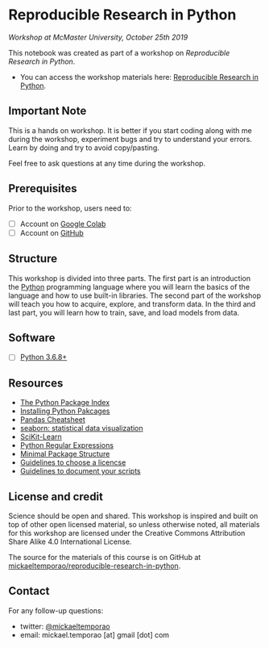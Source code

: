 # Reproducible Research in Python
_Workshop at McMaster University, October 25th 2019_

This notebook was created as part of a workshop on *Reproducible Research in Python*. 
- You can access the workshop materials here: [Reproducible Research in Python](https://github.com/mickaeltemporao/reproducible-research-in-python).

## Important Note

This is a hands on workshop. It is better if you start coding along with me during the workshop, experiment bugs and try to understand your errors. 
Learn by doing and try to avoid copy/pasting.

Feel free to ask questions at any time during the workshop.

## Prerequisites
Prior to the workshop, users need to:
- [ ] Account on [Google Colab](https://colab.research.google.com/) 
- [ ] Account on [GitHub](https://github.com/)

## Structure
This workshop is divided into three parts. The first part is an introduction the [Python](https://www.python.org/) programming language where you will learn the basics of the language and how to use built-in libraries. The second part of the workshop will teach you how to acquire, explore, and transform data. In the third and last part, you will learn how to train, save, and load models from data.

## Software
- [ ] [Python 3.6.8+](https://docs.python-guide.org/starting/installation/) 

## Resources
- [The Python Package Index](https://pypi.org/)
- [Installing Python Pakcages](https://packaging.python.org/tutorials/installing-packages/)
- [Pandas Cheatsheet](http://pandas.pydata.org/Pandas_Cheat_Sheet.pdf)
- [seaborn: statistical data visualization](https://seaborn.pydata.org/examples/index.html)
- [SciKit-Learn](https://scikit-learn.org/stable/)
- [Python Regular Expressions](https://www.w3schools.com/python/python_regex.asp)
- [Minimal Package Structure](https://python-packaging.readthedocs.io/en/latest/minimal.html)
- [Guidelines to choose a licencse](https://help.github.com/en/github/creating-cloning-and-archiving-repositories/licensing-a-repository)
- [Guidelines to document your scripts](https://sphinxcontrib-napoleon.readthedocs.io/en/latest/example_numpy.html)


## License and credit
Science should be open and shared. This workshop is inspired and built on top of other open licensed material, so unless otherwise noted, all materials for this workshop are licensed under the Creative Commons Attribution Share Alike 4.0 International License.

The source for the materials of this course is on GitHub at [mickaeltemporao/reproducible-research-in-python](https://github.com/mickaeltemporao/reproducible-research-in-python).

## Contact
For any follow-up questions:
- twitter: [@mickaeltemporao](https://twitter.com/mickaeltemporao)
- email: mickael.temporao [at] gmail [dot] com
